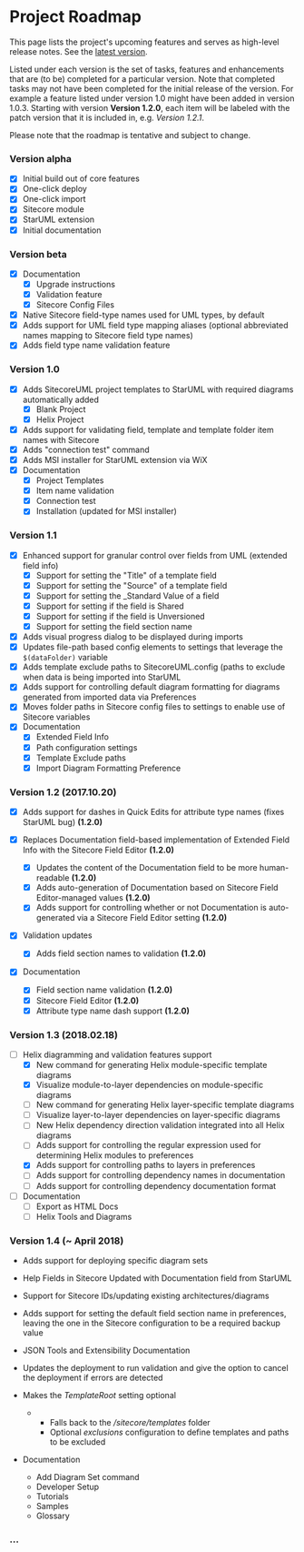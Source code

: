 # Project Roadmap

This page lists the project's upcoming features and serves as high-level release notes. See the [latest version](#version-12-20171020---current).

Listed under each version is the set of tasks, features and enhancements that are \(to be\) completed for a particular version. Note that completed tasks may not have been completed for the initial release of the version. For example a feature listed under version 1.0 might have been added in version 1.0.3. Starting with version **Version 1.2.0**, each item will be labeled with the patch version that it is included in, e.g. _Version 1.2.1_.

Please note that the roadmap is tentative and subject to change.

### Version alpha

* [x] Initial build out of core features
* [x] One-click deploy
* [x] One-click import
* [x] Sitecore module
* [x] StarUML extension
* [x] Initial documentation

### Version beta

* [x] Documentation
  * [x] Upgrade instructions
  * [x] Validation feature
  * [x] Sitecore Config Files
* [x] Native Sitecore field-type names used for UML types, by default
* [x] Adds support for UML field type mapping aliases \(optional abbreviated names mapping to Sitecore field type names\)
* [x] Adds field type name validation feature

### Version 1.0

* [x] Adds SitecoreUML project templates to StarUML with required diagrams automatically added
  * [x] Blank Project
  * [x] Helix Project
* [x] Adds support for validating field, template and template folder item names with Sitecore
* [x] Adds "connection test" command
* [x] Adds MSI installer for StarUML extension via WiX
* [x] Documentation
  * [x] Project Templates
  * [x] Item name validation
  * [x] Connection test
  * [x] Installation \(updated for MSI installer\)

### Version 1.1

* [x] Enhanced support for granular control over fields from UML \(extended field info\)
  * [x] Support for setting the "Title" of a template field
  * [x] Support for setting the "Source" of a template field
  * [x] Support for setting the \_Standard Value of a field
  * [x] Support for setting if the field is Shared
  * [x] Support for setting if the field is Unversioned
  * [x] Support for setting the field section name
* [x] Adds visual progress dialog to be displayed during imports
* [x] Updates file-path based config elements to settings that leverage the `$(dataFolder)` variable
* [x] Adds template exclude paths to SitecoreUML.config \(paths to exclude when data is being imported into StarUML
* [x] Adds support for controlling default diagram formatting for diagrams generated from imported data via Preferences
* [x] Moves folder paths in Sitecore config files to settings to enable use of Sitecore variables
* [x] Documentation
  * [x] Extended Field Info
  * [x] Path configuration settings
  * [x] Template Exclude paths
  * [x] Import Diagram Formatting Preference

### Version 1.2 \(2017.10.20\)

* [x] Adds support for dashes in Quick Edits for attribute type names \(fixes StarUML bug\) **\(1.2.0\)**
* [x] Replaces Documentation field-based implementation of Extended Field Info with the Sitecore Field Editor **\(1.2.0\)**

  * [x] Updates the content of the Documentation field to be more human-readable **\(1.2.0\)**
  * [x] Adds auto-generation of Documentation based on Sitecore Field Editor-managed values **\(1.2.0\)**
  * [x] Adds support for controlling whether or not Documentation is auto-generated via a Sitecore Field Editor setting **\(1.2.0\)**

* [x] Validation updates

  * [x] Adds field section names to validation **\(1.2.0\)**

* [x] Documentation

  * [x] Field section name validation **\(1.2.0\)**
  * [x] Sitecore Field Editor **\(1.2.0\)**
  * [x] Attribute type name dash support **\(1.2.0\)**

### Version 1.3 \(2018.02.18\)

* [ ] Helix diagramming and validation features support
  * [x] New command for generating Helix module-specific template diagrams
  * [x] Visualize module-to-layer dependencies on module-specific diagrams
  * [ ] New command for generating Helix layer-specific template diagrams
  * [ ] Visualize layer-to-layer dependencies on layer-specific diagrams
  * [ ] New Helix dependency direction validation integrated into all Helix diagrams
  * [ ] Adds support for controlling the regular expression used for determining Helix modules to preferences
  * [x] Adds support for controlling paths to layers in preferences
  * [ ] Adds support for controlling dependency names in documentation
  * [ ] Adds support for controlling dependency documentation format
* [ ] Documentation
  * [ ] Export as HTML Docs
  * [ ] Helix Tools and Diagrams

### Version 1.4 \(~ April 2018\)

* Adds support for deploying specific diagram sets
* Help Fields in Sitecore Updated with Documentation field from StarUML

* Support for Sitecore IDs/updating existing architectures/diagrams

* Adds support for setting the default field section name in preferences, leaving the one in the Sitecore configuration to be a required backup value

* JSON Tools and Extensibility Documentation

* Updates the deployment to run validation and give the option to cancel the deployment if errors are detected

* Makes the _TemplateRoot_ setting optional
  * * Falls back to the _/sitecore/templates_ folder 
    * Optional _exclusions_ configuration to define templates and paths to be excluded
* Documentation
  * Add Diagram Set command
  * Developer Setup
  * Tutorials
  * Samples
  * Glossary

### ...

### 



